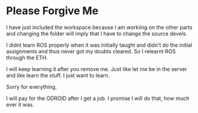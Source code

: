 # Please Forgive Me

I have just included the workspace because I am workiing on the other parts and changing the folder will imply that I have to change the source devels.


I didnt learn ROS properly when it was initially taught and didn't do the initial assignments and thus never got my doubts cleared. So I relearnt ROS through the ETH.

I will keep learning it after you remove me. Just like let me be in the server and like learn the stuff. I just want to learn. 

Sorry for everything.

I will pay for the ODROID after I get a job. I promise I will do that, how much ever it was.